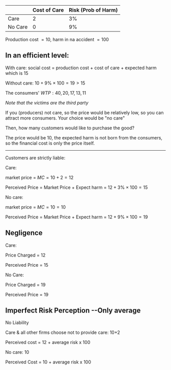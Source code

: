 | | Cost of Care| Risk (Prob of Harm)|
|---|---|---|
|Care|2|3\%|
|No Care|0|9%|


Production cost $=10$, harm in na accident $=100$

## In an efficient level:

With care: social cost = production cost + cost of care + expected harm which is 15

Without care: $10+9\% \times 100 = 19 > 15$

The consumers' $WTP: 40,20,17,13,11$

*Note that the victims are the third party*

If you (producers) not care, so the price would be relatively low, so you can attract more consumers. Your choice would be "no care"

Then, how many customers would like to purchase the good?

The price would be $10$, the expected harm is not born from the consumers, so the financial cost is only the price itself.

---


Customers are strictly liable:

Care: 

market price = $MC = 10+2=12$

Perceived Price = Market Price + Expect harm = $12+3\%\times 100=15$

No care:

market price = $MC = 10=10$

Perceived Price = Market Price + Expect harm = $12+9\%\times 100=19$


## Negligence

Care:

Price Charged = 12

Perceived Price = 15

No Care:

Price Charged = 19

Perceived Price = 19

## Imperfect Risk Perception --Only average

No Liability

Care & all other firms choose not to provide care: 10+2

Perceived cost = 12 + average risk x 100

No care: 10

Perceived Cost = 10 + average risk x 100

